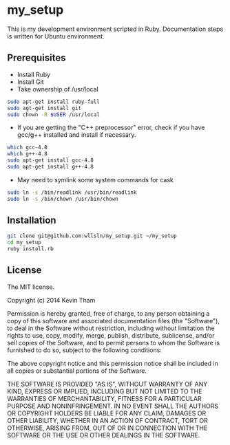 # my_setup

This is my development environment scripted in Ruby.
Documentation steps is written for Ubuntu environment.

## Prerequisites

* Install Ruby
* Install Git
* Take ownership of /usr/local
```bash
sudo apt-get install ruby-full
sudo agt-get install git
sudo chown -R $USER /usr/local
```
* If you are getting the "C++ preprocessor" error, check if you have gcc/g++ installed and install if necessary.
```bash
which gcc-4.8
which g++-4.8
sudo apt-get install gcc-4.8
sudo apt-get install g++-4.8
```
* May need to symlink some system commands for cask
```bash
sudo ln -s /bin/readlink /usr/bin/readlink
sudo ln -s /bin/chown /usr/bin/chown
```

## Installation

```bash
git clone git@github.com:wllsln/my_setup.git ~/my_setup
cd my_setup
ruby install.rb
```

## License

The MIT license.

Copyright (c) 2014 Kevin Tham

Permission is hereby granted, free of charge, to any person obtaining a copy of this software and associated documentation files (the "Software"), to deal in the Software without restriction, including without limitation the rights to use, copy, modify, merge, publish, distribute, sublicense, and/or sell copies of the Software, and to permit persons to whom the Software is furnished to do so, subject to the following conditions:

The above copyright notice and this permission notice shall be included in all copies or substantial portions of the Software.

THE SOFTWARE IS PROVIDED "AS IS", WITHOUT WARRANTY OF ANY KIND, EXPRESS OR IMPLIED, INCLUDING BUT NOT LIMITED TO THE WARRANTIES OF MERCHANTABILITY, FITNESS FOR A PARTICULAR PURPOSE AND NONINFRINGEMENT. IN NO EVENT SHALL THE AUTHORS OR COPYRIGHT HOLDERS BE LIABLE FOR ANY CLAIM, DAMAGES OR OTHER LIABILITY, WHETHER IN AN ACTION OF CONTRACT, TORT OR OTHERWISE, ARISING FROM, OUT OF OR IN CONNECTION WITH THE SOFTWARE OR THE USE OR OTHER DEALINGS IN THE SOFTWARE.
